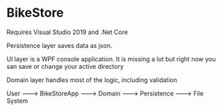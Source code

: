 # BikeStore
Requires Visual Studio 2019 and .Net Core

Persistence layer saves data as json.

UI layer is a WPF console application. It is missing a lot but right now you san save or change your active directory

Domain layer handles most of the logic, including validation

User ---> BikeStoreApp ---> Domain ---> Persistence ---> File System
